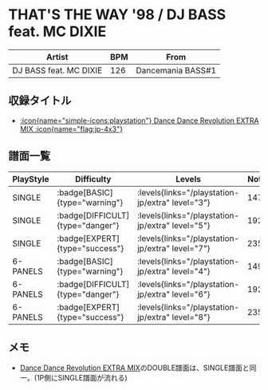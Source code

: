 # THAT'S THE WAY '98 / DJ BASS feat. MC DIXIE

|Artist|BPM|From|
|------|---|----|
|DJ BASS feat. MC DIXIE|126|Dancemania BASS#1|

## 収録タイトル

- [:icon{name="simple-icons:playstation"} Dance Dance Revolution EXTRA MIX :icon{name="flag:jp-4x3"}](/playstation-jp/extra)

## 譜面一覧

|PlayStyle|Difficulty|Levels|Notes|Movie|
|---------|----------|------|-----|-----|
|SINGLE| :badge[BASIC]{type="warning"}| :levels{links="/playstation-jp/extra" level="3"}|147/0||
|SINGLE| :badge[DIFFICULT]{type="danger"}| :levels{links="/playstation-jp/extra" level="5"}|192/0||
|SINGLE| :badge[EXPERT]{type="success"}| :levels{links="/playstation-jp/extra" level="7"}|235/0||
|6-PANELS| :badge[BASIC]{type="warning"}| :levels{links="/playstation-jp/extra" level="4"}|149/0||
|6-PANELS| :badge[DIFFICULT]{type="danger"}| :levels{links="/playstation-jp/extra" level="6"}|192/0||
|6-PANELS| :badge[EXPERT]{type="success"}| :levels{links="/playstation-jp/extra" level="8"}|235/0||

## メモ

- [Dance Dance Revolution EXTRA MIX](/playstation-jp/extra)のDOUBLE譜面は、SINGLE譜面と同一。(1P側にSINGLE譜面が流れる)
